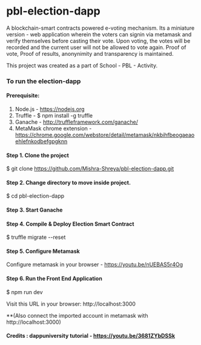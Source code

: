 # pbl-election-dapp
A blockchain-smart contracts powered e-voting mechanism. Its a miniature version - web application wherein the voters can signin via metamask and verify themselves before casting their vote. Upon voting, the votes will be recorded and the current user will not be allowed to vote again. Proof of vote, Proof of results, anonynimity and transparency is maintained.

This project was created as a part of School - PBL - Activity.


### To run the election-dapp
#### Prerequisite: 
1. Node.js - https://nodejs.org
2. Truffle - $ npm install -g truffle
3. Ganache - http://truffleframework.com/ganache/
4. MetaMask chrome extension - https://chrome.google.com/webstore/detail/metamask/nkbihfbeogaeaoehlefnkodbefgpgknn

#### Step 1. Clone the project
$ git clone https://github.com/Mishra-Shreya/pbl-election-dapp.git

#### Step 2. Change directory to move inside project.
$ cd pbl-election-dapp

#### Step 3. Start Ganache

#### Step 4. Compile & Deploy Election Smart Contract
$ truffle migrate --reset

#### Step 5. Configure Metamask
Configure metamask in your browser - https://youtu.be/nUEBAS5r4Og

#### Step 6. Run the Front End Application
$ npm run dev

Visit this URL in your browser: http://localhost:3000

**(Also connect the imported account in metamask with http://localhost:3000)







#### Credits : dappuniversity tutorial - https://youtu.be/3681ZYbDSSk
